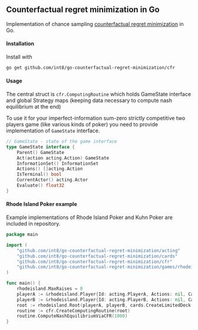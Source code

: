 ## Counterfactual regret minimization in Go  


Implementation of chance sampling [counterfactual regret minimization](https://int8.io/counterfactual-regret-minimization-for-poker-ai/) in Go.

 #### Installation 
 Install with 
 ```bash
 go get github.com/int8/go-counterfactual-regret-minimization/cfr
 ```
 
 
 
#### Usage 

The central struct is ```cfr.ComputingRoutine``` which holds GameState interface and global Strategy maps (keeping data necessary to compute nash equilibrium at the end) 

To use it for your imperfect-information sum-zero strictly competitive two players game (like various kinds of poker) you need to provide implementation of ```GameState``` interface.


```go
// GameState - state of the game interface
type GameState interface {
	Parent() GameState
	Act(action acting.Action) GameState
	InformationSet() InformationSet
	Actions() []acting.Action
	IsTerminal() bool
	CurrentActor() acting.Actor
	Evaluate() float32
}
```

#### Rhode Island Poker example 
Example implementations of Rhode Island Poker and Kuhn Poker are included in repository.

```go 
package main

import (
	"github.com/int8/go-counterfactual-regret-minimization/acting"
	"github.com/int8/go-counterfactual-regret-minimization/cards"
	"github.com/int8/go-counterfactual-regret-minimization/cfr"
	"github.com/int8/go-counterfactual-regret-minimization/games/rhodeisland"
)

func main() {
	rhodeisland.MaxRaises = 0
	playerA := &rhodeisland.Player{Id: acting.PlayerA, Actions: nil, Card: nil, Stack: 1000.}
	playerB := &rhodeisland.Player{Id: acting.PlayerB, Actions: nil, Card: nil, Stack: 1000.}
	root := rhodeisland.Root(playerA, playerB, cards.CreateLimitedDeck(cards.C10, true))
	routine := cfr.CreateComputingRoutine(root)
	routine.ComputeNashEquilibriumViaCFR(1000)
}
```